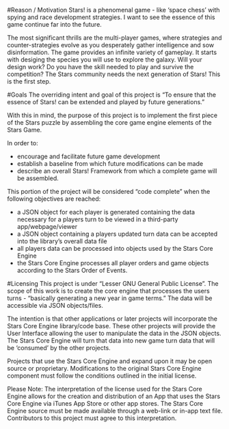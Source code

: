
#Reason / Motivation
Stars! is a phenomenal game - like ‘space chess’ with spying and race development strategies. I want to see the essence of this game continue far into the future. 

The most significant thrills are the multi-player games, where strategies and counter-strategies evolve as you desperately gather intelligence and sow disinformation. The game provides an infinite variety of gameplay. It starts with desiging the species you will use to explore the galaxy. Will your design work? Do you have the skill needed to play and survive the competition? The Stars community needs the next generation of Stars! This is the first step. 



#Goals 
The overriding intent and goal of this project is “To ensure that the essence of Stars! can be extended and played by future generations.” 

With this in mind, the purpose of this project is to implement the first piece of the Stars puzzle by assembling the core game engine elements of the Stars Game.

In order to:
* encourage and facilitate future game development 
* establish a baseline from which future modifications can be made
* describe an overall Stars! Framework from which a complete game will be assembled.

This portion of the project will be considered “code complete” when the following objectives are reached:
* a JSON object for each player is generated containing the data necessary for a players turn to be viewed in a third-party app/webpage/viewer
* a JSON object containing a players updated turn data can be accepted into the library’s overall data file
* all players data can be processed into objects used by the Stars Core Engine
* the Stars Core Engine processes all player orders and game objects according to the Stars Order of Events. 



#Licensing 
This project is under “Lesser GNU General Public License”. 
The scope of this work is to create the core engine that processes the users turns - “basically generating a new year in game terms.” The data will be accessible via JSON objects/files. 

The intention is that other applications or later projects will incorporate the Stars Core Engine library/code base. These other projects will provide the User Interface allowing the user to manipulate the data in the JSON objects. The Stars Core Engine will turn that data into new game turn data that will be ‘consumed’ by the other projects.

Projects that use the Stars Core Engine and expand upon it may be open source or proprietary. Modifications to the original Stars Core Engine component must follow the conditions outlined in the initial license.

Please Note: The interpretation of the license used for the Stars Core Engine allows for the creation and distribution of an App that uses the Stars Core Engine via iTunes App Store or other app stores. The Stars Core Engine source must be made available through a web-link or in-app text file. Contributors to this project must agree to this interpretation.


